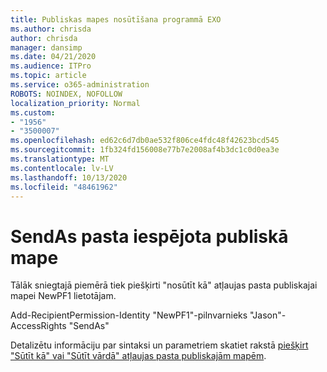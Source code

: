 ```yaml
---
title: Publiskas mapes nosūtīšana programmā EXO
ms.author: chrisda
author: chrisda
manager: dansimp
ms.date: 04/21/2020
ms.audience: ITPro
ms.topic: article
ms.service: o365-administration
ROBOTS: NOINDEX, NOFOLLOW
localization_priority: Normal
ms.custom:
- "1956"
- "3500007"
ms.openlocfilehash: ed62c6d7db0ae532f806ce4fdc48f42623bcd545
ms.sourcegitcommit: 1fb324fd156008e77b7e2008af4b3dc1c0d0ea3e
ms.translationtype: MT
ms.contentlocale: lv-LV
ms.lasthandoff: 10/13/2020
ms.locfileid: "48461962"
---
```

# <a name="sendas-mail-enabled-public-folder"></a>SendAs pasta iespējota publiskā mape

Tālāk sniegtajā piemērā tiek piešķirti "nosūtīt kā" atļaujas pasta publiskajai mapei NewPF1 lietotājam.

Add-RecipientPermission-Identity "NewPF1"-pilnvarnieks "Jason"-AccessRights "SendAs"

Detalizētu informāciju par sintaksi un parametriem skatiet rakstā [piešķirt "Sūtīt kā" vai "Sūtīt vārdā" atļaujas pasta publiskajām mapēm](https://docs.microsoft.com/exchange/collaboration-exo/public-folders/assign-permissions-mail-enabled-pfs).

